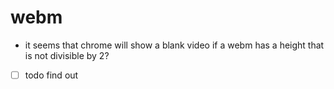 # [](#webm)webm

-   it seems that chrome will show a blank video if a webm has a height that is not divisible by 2?
-   [ ] todo find out
